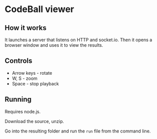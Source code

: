 # CodeBall viewer

## How it works

It launches a server that listens on HTTP and socket.io. Then it opens a browser window and uses it to view the results.

## Controls

* Arrow keys - rotate
* W, S - zoom
* Space - stop playback

## Running

Requires node.js.

Download the source, unzip.

Go into the resulting folder and run the `run` file from the command line.